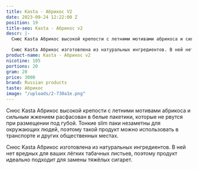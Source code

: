 ```yaml
---
title: Kasta - Абрикос V2
date: 2023-09-24 12:22:00 Z
position: 19
title-seo: Kasta - Абрикос v2
descr: |-
  Снюс Kasta Абрикос высокой крепости с летними мотивами абрикоса и сильным жжением расфасован в белые пакетики, которые не рвутся при размещении под губой. Тонкие slim паки незаметны для окружающих людей, поэтому такой продукт можно использовать в транспорте и других общественных местах.

  Снюс Kasta Абрикос изготовлена из натуральных ингредиентов. В ней нет вредных для ваших лёгких табачных листьев, поэтому продукт идеально подходит для замены тяжёлых сигарет.
product-name: Kasta - Абрикос v2
nicotine: 105
portions: 20
gram: 20
price: 3000
brand: Russian products
taste: Абрикос
image: "/uploads/2-730a1e.png"
---
```


Снюс Kasta Абрикос высокой крепости с летними мотивами абрикоса и сильным жжением расфасован в белые пакетики, которые не рвутся при размещении под губой. Тонкие slim паки незаметны для окружающих людей, поэтому такой продукт можно использовать в транспорте и других общественных местах.

Снюс Kasta Абрикос изготовлена из натуральных ингредиентов. В ней нет вредных для ваших лёгких табачных листьев, поэтому продукт идеально подходит для замены тяжёлых сигарет.
